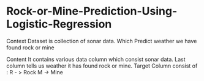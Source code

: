# Rock-or-Mine-Prediction-Using-Logistic-Regression

Context
Dataset is collection of sonar data. Which Predict weather we have found rock or mine

Content
It contains various data column which consist sonar data. Last column tells us weather it has found rock or mine.
Target Column consist of :
R - > Rock
M -> Mine

